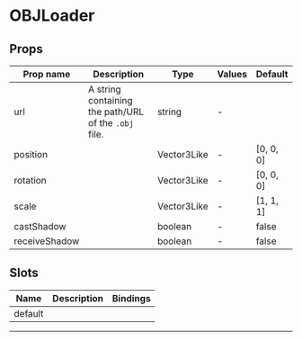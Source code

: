 # OBJLoader

## Props

| Prop name     | Description                                          | Type        | Values | Default            |
| ------------- | ---------------------------------------------------- | ----------- | ------ | ------------------ |
| url           | A string containing the path/URL of the `.obj` file. | string      | -      |                    |
| position      |                                                      | Vector3Like | -      | [0, 0, 0] |
| rotation      |                                                      | Vector3Like | -      | [0, 0, 0] |
| scale         |                                                      | Vector3Like | -      | [1, 1, 1] |
| castShadow    |                                                      | boolean     | -      | false              |
| receiveShadow |                                                      | boolean     | -      | false              |

## Slots

| Name    | Description | Bindings |
| ------- | ----------- | -------- |
| default |             |          |

---
